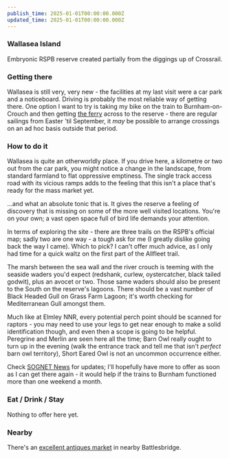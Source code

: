 ```yaml
---
publish_time: 2025-01-01T00:00:00.000Z
updated_time: 2025-01-01T00:00:00.000Z
---
```

### Wallasea Island

Embryonic RSPB reserve created partially from the diggings up of
Crossrail.

### Getting there

Wallasea is still very, very new - the facilities at my last visit
were a car park and a noticeboard. Driving is probably the most
reliable way of getting there. One option I want to try is taking my
bike on the train to Burnham-on-Crouch and then getting [the
ferry](http://www.burnhamferry.co.uk/) across to the reserve - there
are regular sailings from Easter 'til September, it _may_ be possible
to arrange crossings on an ad hoc basis outside that period.

### How to do it

Wallasea is quite an otherworldly place. If you drive here, a
kilometre or two out from the car park, you might notice a change in
the landscape, from standard farmland to flat oppressive
emptiness. The single track access road with its vicious ramps adds to
the feeling that this isn't a place that's ready for the mass market
yet.

...and what an absolute tonic that is. It gives the reserve a feeling
of discovery that is missing on some of the more well visited
locations. You're on your own; a vast open space full of bird life
demands your attention.

In terms of exploring the site - there are three trails on the RSPB's
official map; sadly two are one way - a tough ask for me (I greatly
dislike going back the way I came). Which to pick? I can't offer much
advice, as I only had time for a quick waltz on the first part of the
Allfleet trail.

The marsh between the sea wall and the river crouch is teeming with
the seaside waders you'd expect (redshank, curlew, oystercatcher,
black tailed godwit), plus an avocet or two. Those same waders should
also be present to the South on the reserve's lagoons. There should be
a vast number of Black Headed Gull on Grass Farm Lagoon; it's worth
checking for Mediterranean Gull amongst them.

Much like at Elmley NNR, every potential perch point should be scanned
for raptors - you may need to use your legs to get near enough to make
a solid identification though, and even then a scope is going to be
helpful. Peregrine and Merlin are seen here all the time; Barn Owl
really ought to turn up in the evening (walk the entrance track and
tell me that isn't _perfect_ barn owl territory), Short Eared Owl is
not an uncommon occurrence either.

Check [SOGNET News](http://sognet.org.uk/News.asp) for updates; I'll
hopefully have more to offer as soon as I can get there again - it
would help if the trains to Burnham functioned more than one weekend a
month.

### Eat / Drink / Stay

Nothing to offer here yet.

### Nearby

There's an [excellent antiques market](http://www.battlesbridge.com/)
in nearby Battlesbridge.